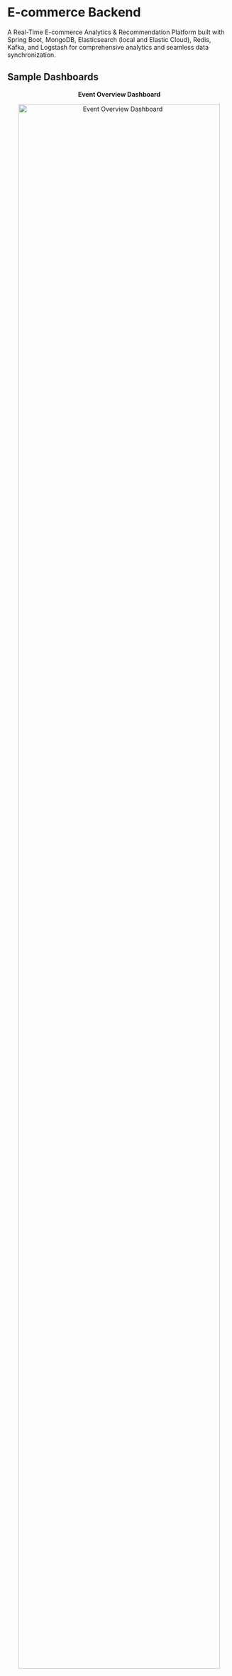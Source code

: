 # E-commerce Backend

A Real-Time E-commerce Analytics & Recommendation Platform built with Spring Boot, MongoDB, Elasticsearch (local and Elastic Cloud), Redis, Kafka, and Logstash for comprehensive analytics and seamless data synchronization.

## Sample Dashboards

<p align="center"><strong>Event Overview Dashboard</strong></p>
<p align="center">
  <img src="docs/images/event-overview-dashboard.png" alt="Event Overview Dashboard" style="width:95%; margin: 0 auto; display: block;"/>
</p>
<p align="center"><strong>Product Insights Dashboard</strong></p>
<p align="center">
  <img src="docs/images/product-insights-dashboard.png" alt="Product Insights Dashboard" style="width:95%; margin: 0 auto; display: block;"/>
</p>

## Features

- **Order Management**: Track orders with detailed item information and status updates
- **Product Management**: Manage products with inventory tracking
- **Elasticsearch Integration**: Fast and powerful product search capabilities
- **Redis Caching**: Improved performance with strategic caching
- **PostgreSQL Integration**: Stores transactional data like orders, inventory, and user checkout details
- **Product Analytics**: Analyze user interaction data using Kafka and Elasticsearch
- **Kibana Dashboards**: Visualize analytics data with pre-configured Kibana dashboards
- **Logstash Integration**: Sync data to Elastic Cloud reliably using Logstash
- **Real-time Sync**: Keep local and cloud Elasticsearch indices synchronized in real-time
- **Index Template Setup and Runtime Fields**: Advanced Elasticsearch configurations for optimized analytics

## Architecture

The application follows a dual-write architecture:
- Data is stored in MongoDB for persistence
- Data is indexed in Elasticsearch for search and analytics
- Redis is used for caching frequently accessed data
- Kafka is used for asynchronous processing of user events
- Logstash is used for ingesting data into Elastic Cloud for centralized analytics
- Dual sync strategy: local Elasticsearch enables fast local testing and development, while Elastic Cloud provides centralized, scalable analytics
- PostgreSQL is used to store relational and transactional data such as orders, inventory levels, and historical product pricing

## Getting Started

### Prerequisites

- Java 11+
- Maven
- MongoDB
- Elasticsearch 7.x (local)
- Redis
- Kafka
- Kibana (for analytics dashboards)
- Logstash (for syncing data to Elastic Cloud)
- PostgreSQL

### Running the Application

1. Clone the repository  
2. Configure application properties in `src/main/resources/application.properties`, including endpoints for both local and/or Elastic Cloud Elasticsearch instances  
3. Configure Logstash to point to the appropriate Elasticsearch endpoints (local and/or cloud)  
4. Build the application: `mvn clean install`  
5. Run the application: `mvn spring-boot:run`

## API Endpoints

### Order Management

- `GET /api/orders` - Get all orders
- `GET /api/orders/{id}` - Get order by ID
- `POST /api/orders` - Create a new order
- `PUT /api/orders/{id}` - Update an order
- `DELETE /api/orders/{id}` - Delete an order

### Product Management

- `GET /api/products` - Get all products
- `GET /api/products/{id}` - Get product by ID
- `POST /api/products` - Create a new product
- `PUT /api/products/{id}` - Update a product
- `DELETE /api/products/{id}` - Delete a product

### Product Search

- `GET /api/product-search` - Search products with various filters
- `GET /api/product-search/autocomplete` - Autocomplete product names

### Analytics

- `GET /api/analytics/summary` - Get event summary
- `GET /api/analytics/top-viewed-products` - Get top viewed products
- `GET /api/analytics/top-purchased-products` - Get top purchased products
- `GET /api/analytics/trending-products` - Get trending products
- `GET /api/analytics/product-conversion-rates` - Get product conversion rates

### Product Analytics

- `GET /api/product-analytics/event-counts` - Get event counts
- `GET /api/product-analytics/top-viewed-products` - Get top viewed products
- `GET /api/product-analytics/top-purchased-products` - Get top purchased products
- `GET /api/product-analytics/conversion-rate/{productId}` - Get conversion rate for a product

## Analytics with Kibana

This project includes pre-configured Kibana dashboards for visualizing analytics data. It supports both local Elasticsearch/Kibana setups as well as Elastic Cloud environments.

To set up the dashboards:

1. Ensure Elasticsearch and Kibana (local or Elastic Cloud) are running  
2. For local setup, follow the instructions in [docs/KibanaDashboardSetup.md](docs/KibanaDashboardSetup.md)  
3. For Elastic Cloud, use the Elastic Cloud console to import dashboards or use the [docs/kibana-dashboards-export.ndjson](docs/kibana-dashboards-export.ndjson) file via Kibana’s import feature  
4. Dashboards provide visualizations for:  
   - Event overview (counts by type, trends over time)  
   - Product analytics (top viewed/purchased products, conversion rates)  
   - Category analytics (top categories, trends)  

## Architecture Decisions

### Dual-Write Architecture

We use a dual-write architecture to get the best of both worlds:
- MongoDB for reliable persistence and complex data relationships
- Elasticsearch for fast search and powerful analytics
- PostgreSQL handles the structured relational data layer for transactions and inventory, and MongoDB complements it with document-based storage for flexibility in product and session data.

### Event-Driven Processing

User events (views, clicks, purchases) are processed asynchronously using Kafka:
1. Events are published to Kafka topics
2. Consumers process these events in real-time
3. Events are stored in Elasticsearch for analytics
4. In-memory counters provide immediate real-time analytics

### Caching Strategy

Redis is used for caching with different TTL (Time-To-Live) values based on data volatility:
- Product data: Longer TTL as it changes less frequently
- Analytics data: Shorter TTL as it's constantly updated

### Logstash and Dual Sync Strategy

Logstash is used to ingest data from local Elasticsearch instances to Elastic Cloud, ensuring centralized analytics and backup. This dual sync approach allows:
- Fast local testing and development using local Elasticsearch
- Centralized, scalable analytics and visualization on Elastic Cloud

## Future Enhancements

- Recommendation engine based on user behavior
- Time-series analysis for demand forecasting
- AI agent for dynamic decision making
- UI for managing dashboards and analytics settings
- Cloud-native deployment with Docker and Podman
